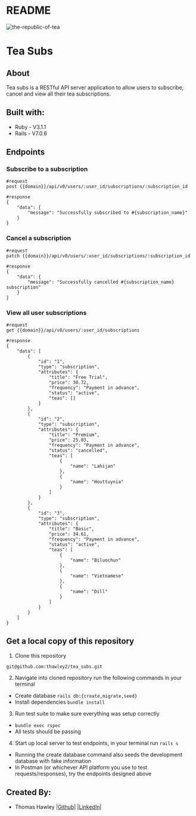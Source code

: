 # README
![the-republic-of-tea](https://github.com/thawley2/tea_subs/assets/120520954/221db96c-42dd-4ff8-8dd0-085799827e21)
# Tea Subs
## About
Tea subs is a RESTful API server application to allow users to subscribe, cancel and view all their tea subscriptions.
## Built with:
- Ruby - V3.1.1
- Rails - V7.0.6
## Endpoints
### Subscribe to a subscription
```
#request
post {{domain}}/api/v0/users/:user_id/subscriptions/:subscription_id

#response
{
    "data": {
        "message": "Successfully subscribed to #{subscription_name}"
    }
}
```
### Cancel a subscription
```
#request
patch {{domain}}/api/v0/users/:user_id/subscriptions/:subscription_id

#response
{
    "data": {
        "message": "Successfully cancelled #{subscription_name} subscription"
    }
}
```
### View all user subscriptions
```
#request
get {{domain}}/api/v0/users/:user_id/subscriptions

#response
{
    "data": [
        {
            "id": "1",
            "type": "subscription",
            "attributes": {
                "title": "Free Trial",
                "price": 30.72,
                "frequency": "Payment in advance",
                "status": "active",
                "teas": []
            }
        },
        {
            "id": "2",
            "type": "subscription",
            "attributes": {
                "title": "Premium",
                "price": 25.03,
                "frequency": "Payment in advance",
                "status": "cancelled",
                "teas": [
                    {
                        "name": "Lahijan"
                    },
                    {
                        "name": "Houttuynia"
                    }
                ]
            }
        },
        {
            "id": "3",
            "type": "subscription",
            "attributes": {
                "title": "Basic",
                "price": 34.61,
                "frequency": "Payment in advance",
                "status": "active",
                "teas": [
                    {
                        "name": "Biluochun"
                    },
                    {
                        "name": "Vietnamese"
                    },
                    {
                        "name": "Dill"
                    }
                ]
            }
        }
    ]
}
```
## Get a local copy of this repository
1. Clone this repository
```
git@github.com:thawley2/tea_subs.git
```
2. Navigate into cloned repository run the following commands in your terminal
  - Create database
    ```rails db:{create,migrate,seed}```
  - Install dependencies
    ```bundle install```
3. Run test suite to make sure everything was setup correctly
  - ```bundle exec rspec```
  - All tests should be passing
4. Start up local server to test endpoints, in your terminal run ```rails s```
  - Running the create database command also seeds the development database with fake information
  - In Postman (or whichever API platform you use to test requests/responses), try the endpoints designed above


## Created By:
- Thomas Hawley |[Github](https://github.com/thawley2)| |[LinkedIn](https://www.linkedin.com/in/thomas-c-hawley/)|



